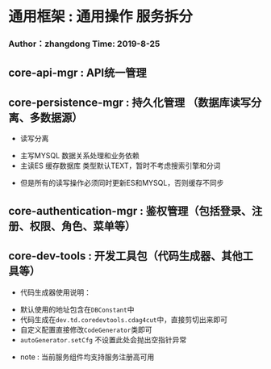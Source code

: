 #                                通用框架 : 通用操作 服务拆分
### Author：zhangdong Time: 2019-8-25
## core-api-mgr : API统一管理
## core-persistence-mgr : 持久化管理 （数据库读写分离、多数据源）
* 读写分离
- 主写MYSQL 数据关系处理和业务依赖
- 主读ES 缓存数据库 类型默认TEXT，暂时不考虑搜索引擎和分词
* 但是所有的读写操作必须同时更新ES和MYSQL，否则缓存不同步
## core-authentication-mgr : 鉴权管理（包括登录、注册、权限、角色、菜单等）
## core-dev-tools : 开发工具包（代码生成器、其他工具等）
* 代码生成器使用说明：
- 默认使用的地址包含在`DBConstant`中
- 代码生成在`dev.td.coredevtools.cdag4cut`中，直接剪切出来即可
- 自定义配置直接修改`CodeGenerator`类即可
- `autoGenerator.setCfg` 不设置此处会抛出空指针异常
* note : 当前服务组件均支持服务注册高可用
